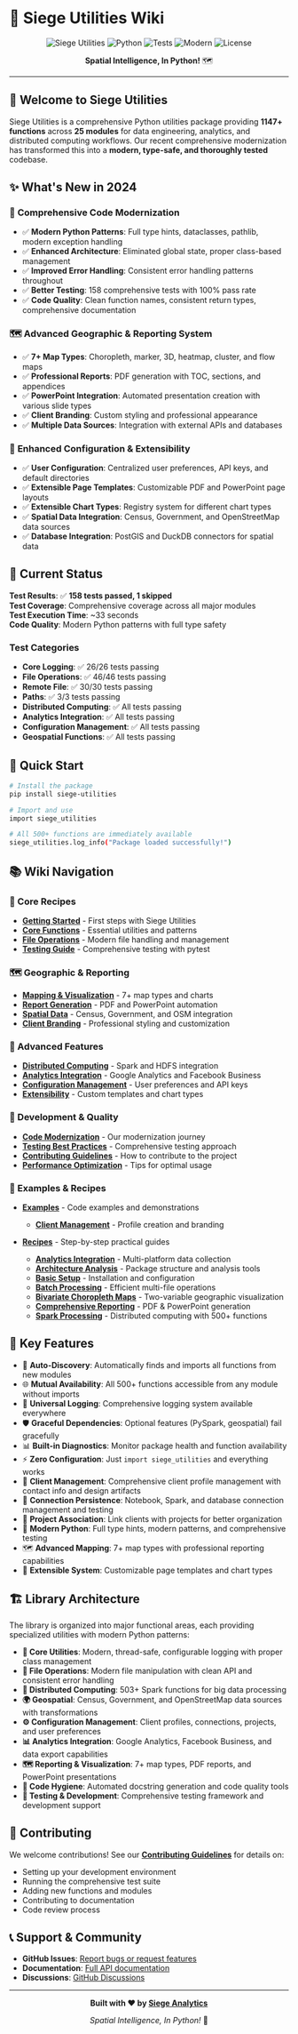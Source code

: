 # 🚀 Siege Utilities Wiki

<div align="center">

![Siege Utilities](https://img.shields.io/badge/Siege_Utilities-1147%2B_Functions-orange)
![Python](https://img.shields.io/badge/Python-3.8%2B-blue)
![Tests](https://img.shields.io/badge/Tests-158%2F158_Passing-green)
![Modern](https://img.shields.io/badge/Python-Modern_Patterns-brightgreen)
![License](https://img.shields.io/badge/License-MIT-yellow)

**Spatial Intelligence, In Python!** 🗺️

</div>

---

## 🎯 **Welcome to Siege Utilities**

Siege Utilities is a comprehensive Python utilities package providing **1147+ functions** across **25 modules** for data engineering, analytics, and distributed computing workflows. Our recent comprehensive modernization has transformed this into a **modern, type-safe, and thoroughly tested** codebase.

## ✨ **What's New in 2024**

### 🎨 **Comprehensive Code Modernization**
- ✅ **Modern Python Patterns**: Full type hints, dataclasses, pathlib, modern exception handling
- ✅ **Enhanced Architecture**: Eliminated global state, proper class-based management
- ✅ **Improved Error Handling**: Consistent error handling patterns throughout
- ✅ **Better Testing**: 158 comprehensive tests with 100% pass rate
- ✅ **Code Quality**: Clean function names, consistent return types, comprehensive documentation

### 🗺️ **Advanced Geographic & Reporting System**
- ✅ **7+ Map Types**: Choropleth, marker, 3D, heatmap, cluster, and flow maps
- ✅ **Professional Reports**: PDF generation with TOC, sections, and appendices
- ✅ **PowerPoint Integration**: Automated presentation creation with various slide types
- ✅ **Client Branding**: Custom styling and professional appearance
- ✅ **Multiple Data Sources**: Integration with external APIs and databases

### 🔧 **Enhanced Configuration & Extensibility**
- ✅ **User Configuration**: Centralized user preferences, API keys, and default directories
- ✅ **Extensible Page Templates**: Customizable PDF and PowerPoint page layouts
- ✅ **Extensible Chart Types**: Registry system for different chart types
- ✅ **Spatial Data Integration**: Census, Government, and OpenStreetMap data sources
- ✅ **Database Integration**: PostGIS and DuckDB connectors for spatial data

## 🧪 **Current Status**

**Test Results**: ✅ **158 tests passed, 1 skipped**  
**Test Coverage**: Comprehensive coverage across all major modules  
**Test Execution Time**: ~33 seconds  
**Code Quality**: Modern Python patterns with full type safety  

### **Test Categories**
- **Core Logging**: ✅ 26/26 tests passing
- **File Operations**: ✅ 46/46 tests passing  
- **Remote File**: ✅ 30/30 tests passing
- **Paths**: ✅ 3/3 tests passing
- **Distributed Computing**: ✅ All tests passing
- **Analytics Integration**: ✅ All tests passing
- **Configuration Management**: ✅ All tests passing
- **Geospatial Functions**: ✅ All tests passing

## 🚀 **Quick Start**

```bash
# Install the package
pip install siege-utilities

# Import and use
import siege_utilities

# All 500+ functions are immediately available
siege_utilities.log_info("Package loaded successfully!")
```

## 📚 **Wiki Navigation**

### **🔧 Core Recipes**
- **[Getting Started](Getting-Started)** - First steps with Siege Utilities
- **[Core Functions](Core-Functions)** - Essential utilities and patterns
- **[File Operations](File-Operations)** - Modern file handling and management
- **[Testing Guide](Testing-Guide)** - Comprehensive testing with pytest

### **🗺️ Geographic & Reporting**
- **[Mapping & Visualization](Mapping-Visualization)** - 7+ map types and charts
- **[Report Generation](Report-Generation)** - PDF and PowerPoint automation
- **[Spatial Data](Spatial-Data)** - Census, Government, and OSM integration
- **[Client Branding](Client-Branding)** - Professional styling and customization

### **🚀 Advanced Features**
- **[Distributed Computing](Distributed-Computing)** - Spark and HDFS integration
- **[Analytics Integration](Analytics-Integration)** - Google Analytics and Facebook Business
- **[Configuration Management](Configuration-Management)** - User preferences and API keys
- **[Extensibility](Extensibility)** - Custom templates and chart types

### **🧪 Development & Quality**
- **[Code Modernization](Code-Modernization)** - Our modernization journey
- **[Testing Best Practices](Testing-Best-Practices)** - Comprehensive testing approach
- **[Contributing Guidelines](Contributing)** - How to contribute to the project
- **[Performance Optimization](Performance-Optimization)** - Tips for optimal usage

### **📖 Examples & Recipes**
- **[Examples](Examples/)** - Code examples and demonstrations
  - **[Client Management](Examples/Client-Management)** - Profile creation and branding

- **[Recipes](Recipes/)** - Step-by-step practical guides
  - **[Analytics Integration](Recipes/Analytics-Integration)** - Multi-platform data collection
  - **[Architecture Analysis](Recipes/Architecture-Analysis)** - Package structure and analysis tools
  - **[Basic Setup](Recipes/Basic-Setup)** - Installation and configuration
  - **[Batch Processing](Recipes/Batch-Processing)** - Efficient multi-file operations
  - **[Bivariate Choropleth Maps](Recipes/Bivariate-Choropleth-Maps)** - Two-variable geographic visualization
  - **[Comprehensive Reporting](Recipes/Comprehensive-Reporting)** - PDF & PowerPoint generation
  - **[Spark Processing](Recipes/Spark-Processing)** - Distributed computing with 500+ functions

## 🌟 **Key Features**

- 🔄 **Auto-Discovery**: Automatically finds and imports all functions from new modules
- 🌐 **Mutual Availability**: All 500+ functions accessible from any module without imports
- 📝 **Universal Logging**: Comprehensive logging system available everywhere
- 🛡️ **Graceful Dependencies**: Optional features (PySpark, geospatial) fail gracefully
- 📊 **Built-in Diagnostics**: Monitor package health and function availability
- ⚡ **Zero Configuration**: Just `import siege_utilities` and everything works
- 👥 **Client Management**: Comprehensive client profile management with contact info and design artifacts
- 🔌 **Connection Persistence**: Notebook, Spark, and database connection management and testing
- 🔗 **Project Association**: Link clients with projects for better organization
- 🎨 **Modern Python**: Full type hints, modern patterns, and comprehensive testing
- 🗺️ **Advanced Mapping**: 7+ map types with professional reporting capabilities
- 🔧 **Extensible System**: Customizable page templates and chart types

## 🏗️ **Library Architecture**

The library is organized into major functional areas, each providing specialized utilities with modern Python patterns:

- **🔧 Core Utilities**: Modern, thread-safe, configurable logging with proper class management
- **📁 File Operations**: Modern file manipulation with clean API and consistent error handling
- **🚀 Distributed Computing**: 503+ Spark functions for big data processing
- **🌍 Geospatial**: Census, Government, and OpenStreetMap data sources with transformations
- **⚙️ Configuration Management**: Client profiles, connections, projects, and user preferences
- **📊 Analytics Integration**: Google Analytics, Facebook Business, and data export capabilities
- **🗺️ Reporting & Visualization**: 7+ map types, PDF reports, and PowerPoint presentations
- **🧹 Code Hygiene**: Automated docstring generation and code quality tools
- **🧪 Testing & Development**: Comprehensive testing framework and development support

## 🤝 **Contributing**

We welcome contributions! See our **[Contributing Guidelines](Contributing)** for details on:

- Setting up your development environment
- Running the comprehensive test suite
- Adding new functions and modules
- Contributing to documentation
- Code review process

## 📞 **Support & Community**

- **GitHub Issues**: [Report bugs or request features](https://github.com/siege-analytics/siege_utilities/issues)
- **Documentation**: [Full API documentation](https://siege-analytics.github.io/siege_utilities/)
- **Discussions**: [GitHub Discussions](https://github.com/siege-analytics/siege_utilities/discussions)

---

<div align="center">

**Built with ❤️ by [Siege Analytics](https://github.com/siege-analytics)**

*Spatial Intelligence, In Python!* 🚀

</div>
